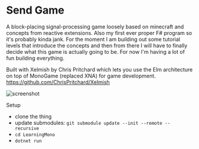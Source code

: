 # Send Game

A block-placing signal-processing game loosely based on minecraft and concepts from reactive extensions. Also my first ever proper F# program so it's probably kinda jank. For the moment I am building out some tutorial levels that introduce the concepts and then from there I will have to finally decide what this game is actually going to be. For now I'm having a lot of fun building everything.

Built with Xelmish by Chris Pritchard which lets you use the Elm architecture on top of MonoGame (replaced XNA) for game development. 
https://github.com/ChrisPritchard/Xelmish

![screenshot](https://raw.githubusercontent.com/bentles/MonoGameXelmish/main/screen.png)

Setup

- clone the thing
- update submodules: `git submodule update --init --remote --recursive`
- `cd LearningMono`
- `dotnet run`
